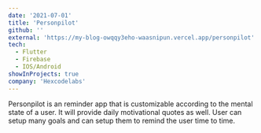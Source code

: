 ```yaml
---
date: '2021-07-01'
title: 'Personpilot'
github: ''
external: 'https://my-blog-owqqy3eho-waasnipun.vercel.app/personpilot'
tech:
  - Flutter
  - Firebase
  - IOS/Android
showInProjects: true
company: 'Hexcodelabs'
---
```


Personpilot is an reminder app that is customizable according to the mental state of a user. It will provide daily motivational quotes as well. User can setup many goals and can setup them to remind the user time to time.